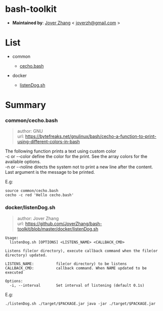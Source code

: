 # bash-toolkit

- **Maintained by**:
    [Jover Zhang](https://www.joverzhang.com) < joverzh@gmail.com >

# List
+ common
    + [cecho.bash](#commoncechobash)

+ docker
    + [listenDog.sh](#dockerlistendogsh)

# Summary

### common/cecho.bash
> author: GNU  
> url: https://bytefreaks.net/gnulinux/bash/cecho-a-function-to-print-using-different-colors-in-bash

The following function prints a text using custom color  
-c or --color define the color for the print. See the array colors for the available options.  
-n or --noline directs the system not to print a new line after the content.  
Last argument is the message to be printed.  

E.g:
```shell script
source common/cecho.bash
cecho -c red 'Hello cecho.bash'
```

### docker/listenDog.sh
> author: Jover Zhang  
> url: https://github.com/JoverZhang/bash-toolkit/blob/master/docker/listenDog.sh
```shell script
Usage:
  listenDog.sh [OPTIONS] <LISTENS_NAME> <CALLBACK_CMD>

Listens file(or directory), execute callback command when the file(or directory) updated.

LISTENS_NAME:          file(or directory) to be listens
CALLBACK_CMD:          callback command. When NAME updated to be executed

Options:
  -i, --interval       Set interval of listening (default 0.1s)
```

E.g:
```shell script
./listenDog.sh ./target/$PACKAGE.jar java -jar ./target/$PACKAGE.jar
```
